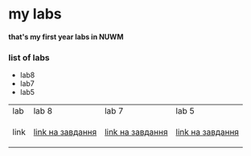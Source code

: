 # my labs
#### that's my first year labs in NUWM
### list of labs
* lab8
* lab7 
* lab5
<table>
    <tr>
        <td>lab</td>
        <td>lab 8</td>
        <td>lab 7</td>
        <td>lab 5</td>
    </tr>
    <tr>
        <td>link</td>
        <td><p><a href="https://drive.google.com/file/d/1JQ8F5enwPrC6hIPpB7WAucD-iSNowmi_/view?usp=sharing">link на завдання</a></p></td>
        <td><p><a href="https://drive.google.com/file/d/1JQ8F5enwPrC6hIPpB7WAucD-iSNowmi_/view?usp=sharing">link на завдання</a></p></td>
        <td><p><a href="https://drive.google.com/file/d/1JQ8F5enwPrC6hIPpB7WAucD-iSNowmi_/view?usp=sharing">link на завдання</a></p></td>
    </tr>
</table>
